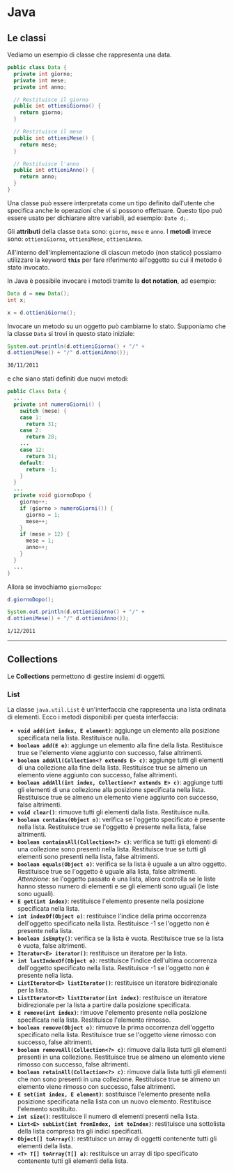 # Java

## Le classi

Vediamo un esempio di classe che rappresenta una data.

```java
public class Data {
  private int giorno;
  private int mese;
  private int anno;

  // Restituisce il giorno
  public int ottieniGiorno() {
    return giorno;
  }

  // Restituisce il mese
  public int ottieniMese() {
    return mese;
  }

  // Restituisce l'anno
  public int ottieniAnno() {
    return anno;
  }
}
```

Una classe può essere interpretata come un tipo definito dall'utente che specifica anche le operazioni che vi si possono effettuare. Questo tipo può essere usato per dichiarare altre variabili, ad esempio: `Date d;`.

Gli **attributi** della classe `Data` sono: `giorno`, `mese` e `anno`. I **metodi** invece sono: `ottieniGiorno`, `ottieniMese`, `ottieniAnno`.

All'interno dell'implementazione di ciascun metodo (non statico) possiamo utilizzare la keyword **`this`** per fare riferimento all'oggetto su cui il metodo è stato invocato.

In Java è possibile invocare i metodi tramite la **dot notation**, ad esempio:
```java
Data d = new Data();
int x;

x = d.ottieniGiorno();
```

Invocare un metodo su un oggetto può cambiarne lo stato.
Supponiamo che la classe `Data` si trovi in questo stato iniziale:
```java
System.out.println(d.ottieniGiorno() + "/" + 
d.ottieniMese() + "/" d.ottieniAnno());
```
```bash
30/11/2011
```
e che siano stati definiti due nuovi metodi:
```java
public Class Data {
  ...
  private int numeroGiorni() {
    switch (mese) {
    case 1:
      return 31;
    case 2:
      return 28;
    ...
    case 12:
      return 31;
    default:
      return -1;
    }
  }
  ...
  private void giornoDopo {
    giorno++;
    if (giorno > numeroGiorni()) {
      giorno = 1;
      mese++;
    }
    if (mese > 12) {
      mese = 1;
      anno++;
    }
  }
  ...
}
```
Allora se invochiamo `giornoDopo`:
```java
d.giornoDopo();

System.out.println(d.ottieniGiorno() + "/" + 
d.ottieniMese() + "/" d.ottieniAnno());
```
```bash
1/12/2011
```

---

## Collections

Le **Collections** permettono di gestire insiemi di oggetti.

### List

La classe `java.util.List` è un'interfaccia che rappresenta una lista ordinata di elementi. Ecco i metodi disponibili per questa interfaccia:

- **`void add(int index, E element)`**: aggiunge un elemento alla posizione specificata nella lista. Restituisce nulla.
- **`boolean add(E e)`**: aggiunge un elemento alla fine della lista. Restituisce true se l'elemento viene aggiunto con successo, false altrimenti.
- **`boolean addAll(Collection<? extends E> c)`**: aggiunge tutti gli elementi di una collezione alla fine della lista. Restituisce true se almeno un elemento viene aggiunto con successo, false altrimenti.
- **`boolean addAll(int index, Collection<? extends E> c)`**: aggiunge tutti gli elementi di una collezione alla posizione specificata nella lista. Restituisce true se almeno un elemento viene aggiunto con successo, false altrimenti.
- **`void clear()`**: rimuove tutti gli elementi dalla lista. Restituisce nulla.
- **`boolean contains(Object o)`**: verifica se l'oggetto specificato è presente nella lista. Restituisce true se l'oggetto è presente nella lista, false altrimenti.
- **`boolean containsAll(Collection<?> c)`**: verifica se tutti gli elementi di una collezione sono presenti nella lista. Restituisce true se tutti gli elementi sono presenti nella lista, false altrimenti.
- **`boolean equals(Object o)`**: verifica se la lista è uguale a un altro oggetto. Restituisce true se l'oggetto è uguale alla lista, false altrimenti. _Attenzione_: se l'oggetto passato è una lista, allora controlla se le liste hanno stesso numero di elementi e se gli elementi sono uguali (le liste sono uguali).
- **`E get(int index)`**: restituisce l'elemento presente nella posizione specificata nella lista.
- **`int indexOf(Object o)`**: restituisce l'indice della prima occorrenza dell'oggetto specificato nella lista. Restituisce -1 se l'oggetto non è presente nella lista.
- **`boolean isEmpty()`**: verifica se la lista è vuota. Restituisce true se la lista è vuota, false altrimenti.
- **`Iterator<E> iterator()`**: restituisce un iteratore per la lista.
- **`int lastIndexOf(Object o)`**: restituisce l'indice dell'ultima occorrenza dell'oggetto specificato nella lista. Restituisce -1 se l'oggetto non è presente nella lista.
- **`ListIterator<E> listIterator()`**: restituisce un iteratore bidirezionale per la lista.
- **`ListIterator<E> listIterator(int index)`**: restituisce un iteratore bidirezionale per la lista a partire dalla posizione specificata.
- **`E remove(int index)`**: rimuove l'elemento presente nella posizione specificata nella lista. Restituisce l'elemento rimosso.
- **`boolean remove(Object o)`**: rimuove la prima occorrenza dell'oggetto specificato nella lista. Restituisce true se l'oggetto viene rimosso con successo, false altrimenti.
- **`boolean removeAll(Collection<?> c)`**: rimuove dalla lista tutti gli elementi presenti in una collezione. Restituisce true se almeno un elemento viene rimosso con successo, false altrimenti.
- **`boolean retainAll(Collection<?> c)`**: rimuove dalla lista tutti gli elementi che non sono presenti in una collezione. Restituisce true se almeno un elemento viene rimosso con successo, false altrimenti.
- **`E set(int index, E element)`**: sostituisce l'elemento presente nella posizione specificata nella lista con un nuovo elemento. Restituisce l'elemento sostituito.
- **`int size()`**: restituisce il numero di elementi presenti nella lista.
- **`List<E> subList(int fromIndex, int toIndex)`**: restituisce una sottolista della lista compresa tra gli indici specificati.
- **`Object[] toArray()`**: restituisce un array di oggetti contenente tutti gli elementi della lista.
- **`<T> T[] toArray(T[] a)`**: restituisce un array di tipo specificato contenente tutti gli elementi della lista.

